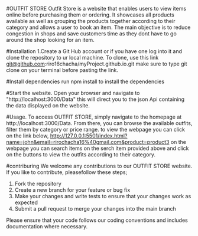 #OUTFIT STORE
Outfit Store is a website that enables users to view items online before purchasing them or ordering.
It showcases all products available as well as grouping the products together according to their category and allows a user to book an item.
The main objective is to reduce congestion in shops and save customers time as they dont have to go around the shop looking for an item.

#Installation
1.Create a Git Hub account or if you have one log into it and clone the repository to ur local machine.
To clone, use this link git@github.com:riro16chacha/myProject.github.io.git
make sure to type git clone on your terminal before pasting the link.

#Install dependencies
run npm install to install the dependencies

#Start the website.
Open your browser and navigate to "http://localhost:3000/Data"
this will direct you to the json Api containing the data displayed on the website.

#Usage.
To access OUTFIT STORE, simply navigate to the homepage at http://localhost:3000/Data. From there, you can browse the available outfits, filter them by category or price range.
to view the webpage you can click on the link below,
http://127.0.0.1:5501/index.html?name=john&email=rirochacha16%40gmail.com&product=product3
on the webpage you can search items on the serch item provided above and click on the buttons to view the outfits according to their category.

#contriburing
We welcome any contributions to our OUTFIT STORE website. If you like to contribute, pleasefollow these steps;
1. Fork the repository
2. Create a new branch for your feature or bug fix
3. Make your changes and write tests to ensure that your changes work as expected
4. Submit a pull request to merge your changes into the main branch

Please ensure that your code follows our coding conventions and includes documentation where necessary.

